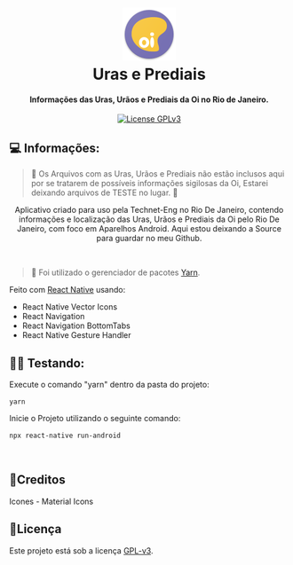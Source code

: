 <h1 align="center">
<img src="android\app\src\main\res\drawable-xhdpi\icon_round.png?raw=true" alt="Logo">
  <br>
  Uras e Prediais
  <br>
</h1>

<h4 align="center">Informações das Uras, Urãos e Prediais da Oi no Rio de Janeiro.</h4>
<p align="center">
  <a href="https://www.gnu.org/licenses/gpl-3.0">
    <img src="https://img.shields.io/badge/License-GPLv3-blue.svg" alt="License GPLv3">
  </a>
</p>

## 💻 Informações:

> 🚩 Os Arquivos com as Uras, Urãos e Prediais não estão inclusos aqui por se tratarem de possíveis informações sigilosas da Oi, Estarei deixando arquivos de TESTE no lugar. 🚩

<p align="center">
Aplicativo criado para uso pela Technet-Eng no Rio De Janeiro, contendo informações e localização das Uras, Urãos e Prediais da Oi pelo Rio De Janeiro, com foco em Aparelhos Android. Aqui estou deixando a Source para guardar no meu Github.
</p>
<br>

> 🚩 Foi utilizado o gerenciador de pacotes [Yarn](https://yarnpkg.com/pt-BR/).

Feito com [React Native](https://reactnative.dev/) usando:

- React Native Vector Icons
- React Navigation
- React Navigation BottomTabs
- React Native Gesture Handler

## 👨‍🏫 Testando:

Execute o comando "yarn" dentro da pasta do projeto:

```
yarn
```

Inicie o Projeto utilizando o seguinte comando:

```
npx react-native run-android
```

<br>

## 📝Creditos
Icones - Material Icons

## 📝Licença  
Este projeto está sob a licença [GPL-v3](LICENSE).
